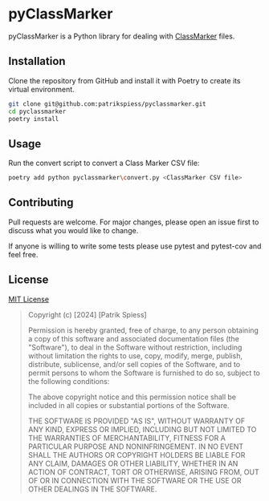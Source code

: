 # pyClassMarker

pyClassMarker is a Python library for dealing with [ClassMarker](https://www.classmarker.com/)
files.

## Installation

Clone the repository from GitHub and install it with Poetry to create its virtual environment.

```bash
git clone git@github.com:patrikspiess/pyclassmarker.git
cd pyclassmarker
poetry install
```

## Usage

Run the convert script to convert a Class Marker CSV file:

```bash
poetry add python pyclassmarker\convert.py <ClassMarker CSV file>
```

## Contributing

Pull requests are welcome. For major changes, please open an issue first
to discuss what you would like to change.

If anyone is willing to write some tests please use pytest and pytest-cov and feel free.

## License

[MIT License](https://choosealicense.com/licenses/mit/)

>Copyright (c) [2024] [Patrik Spiess]
>
>Permission is hereby granted, free of charge, to any person obtaining a copy
>of this software and associated documentation files (the "Software"), to deal
>in the Software without restriction, including without limitation the rights
>to use, copy, modify, merge, publish, distribute, sublicense, and/or sell
>copies of the Software, and to permit persons to whom the Software is
>furnished to do so, subject to the following conditions:
>
>The above copyright notice and this permission notice shall be included in all
>copies or substantial portions of the Software.
>
>THE SOFTWARE IS PROVIDED "AS IS", WITHOUT WARRANTY OF ANY KIND, EXPRESS OR
>IMPLIED, INCLUDING BUT NOT LIMITED TO THE WARRANTIES OF MERCHANTABILITY,
>FITNESS FOR A PARTICULAR PURPOSE AND NONINFRINGEMENT. IN NO EVENT SHALL THE
>AUTHORS OR COPYRIGHT HOLDERS BE LIABLE FOR ANY CLAIM, DAMAGES OR OTHER
>LIABILITY, WHETHER IN AN ACTION OF CONTRACT, TORT OR OTHERWISE, ARISING FROM,
>OUT OF OR IN CONNECTION WITH THE SOFTWARE OR THE USE OR OTHER DEALINGS IN THE
>SOFTWARE.